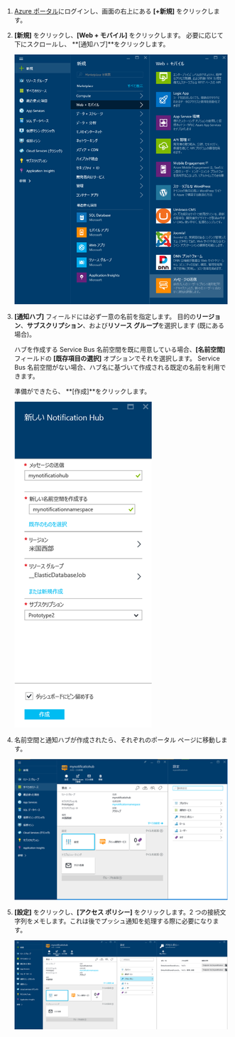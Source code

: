 

1. [Azure ポータル](https://portal.azure.com)にログインし、画面の右上にある **[+新規]** をクリックします。
2. **[新規]** をクリックし、**[Web + モバイル]** をクリックします。 必要に応じて下にスクロールし、 **[通知ハブ]**をクリックします。
   
      ![Azure ポータル - 通知ハブを作成](./media/notification-hubs-portal-create-new-hub/notification-hubs-azure-portal-create.png)
      
3. **[通知ハブ]** フィールドには必ず一意の名前を指定します。 目的の**リージョン**、**サブスクリプション**、および**リソース グループ**を選択します (既にある場合)。 
   
    ハブを作成する Service Bus 名前空間を既に用意している場合、**[名前空間]** フィールドの **[既存項目の選択]** オプションでそれを選択します。  Service Bus 名前空間がない場合、ハブ名に基づいて作成される既定の名前を利用できます。 
   
    準備ができたら、 **[作成]**をクリックします。
   
      ![Azure ポータル - 通知ハブのプロパティを設定](./media/notification-hubs-portal-create-new-hub/notification-hubs-azure-portal-settings.png)
4. 名前空間と通知ハブが作成されたら、それぞれのポータル ページに移動します。 
   
      ![Azure ポータル - 通知ハブのポータル ページ](./media/notification-hubs-portal-create-new-hub/notification-hubs-azure-portal-page.png)
5. **[設定]** をクリックし、**[アクセス ポリシー]** をクリックします。2 つの接続文字列をメモします。これは後でプッシュ通知を処理する際に必要になります。
   
      ![Azure ポータル - 通知ハブの接続文字列](./media/notification-hubs-portal-create-new-hub/notification-hubs-connection-strings-portal.png)



<!--HONumber=Jan17_HO1-->


